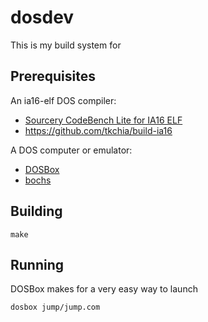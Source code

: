 # dosdev

This is my build system for 

## Prerequisites

An ia16-elf DOS compiler:
 * [Sourcery CodeBench Lite for IA16 ELF](https://sourcery.mentor.com/GNUToolchain/subscription57091?cmpid=11885)
 * https://github.com/tkchia/build-ia16

A DOS computer or emulator:
 * [DOSBox](https://www.dosbox.com/)
 * [bochs](http://bochs.sourceforge.net/)

## Building

```
make
```

## Running

DOSBox makes for a very easy way to launch

```
dosbox jump/jump.com
```
